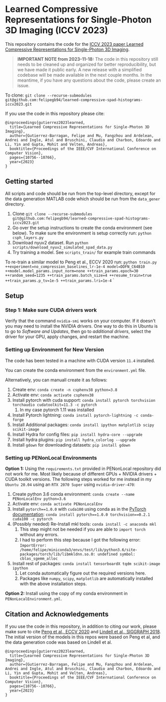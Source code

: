 # Learned Compressive Representations for Single-Photon 3D Imaging (ICCV 2023)

This repository contains the code for the [ICCV 2023 paper Learned Compressive Representations for Single-Photon 3D Imaging](https://openaccess.thecvf.com/content/ICCV2023/html/Gutierrez-Barragan_Learned_Compressive_Representations_for_Single-Photon_3D_Imaging_ICCV_2023_paper.html).

> **IMPORTANT NOTE from 2023-11-18:** The code in this repository still needs to be cleaned up and organized for better reproducibility, but we have made it public early. A new release with a simplified codebase will be made available in the next couple months. In the meantime, if you have any questions about the code, please create an issue.

To clone: `git clone --recurse-submodules git@github.com:felipegb94/learned-compressive-spad-histograms-iccv2023.git`

If you use the code in this repository please cite:

```
@inproceedings{gutierrez2023learned,
  title={Learned Compressive Representations for Single-Photon 3D Imaging},
  author={Gutierrez-Barragan, Felipe and Mu, Fangzhou and Ardelean, Andrei and Ingle, Atul and Bruschini, Claudio and Charbon, Edoardo and Li, Yin and Gupta, Mohit and Velten, Andreas},
  booktitle={Proceedings of the IEEE/CVF International Conference on Computer Vision},
  pages={10756--10766},
  year={2023}
}
```

## Getting started

All scripts and code should be run from the top-level directory, except for the data generation MATLAB code which should be run from the `data_gener` directory.

1. Clone `git clone --recurse-submodules git@github.com:felipegb94/learned-compressive-spad-histograms-iccv2023.git`
2. Go over the setup instructions to create the conda environment (see below). To make sure the environment is setup correctly run: `python csph_layers.py`
3. Download nyuv2 dataset. Run `python scripts/download_nyuv2_simulated_spad_data.py`
4. Try training a model. See `scripts_train/` for example train commands

To re-train a similar model to Peng et al., ECCV 2020 run: `python train.py ++experiment=no_compression_baselines_lr-1e-4 model=DDFN_C64B10 ++model.model_params.input_norm=none ++train_params.epoch=30 ++random_seed=1235 ++train_params.batch_size=4 ++resume_train=true ++train_params.p_tv=1e-5 ++train_params.lri=1e-4`
`

## Setup

### Step 1: Make sure CUDA drivers work

Verify that the command `nvidia-smi` works on your computer. If it doesn't you may need to install the NVIDIA drivers. One way to do this in Ubuntu is to go to *Software and Updates*, then go to *additional drivers*, select the driver for your GPU, apply changes, and restart the machine. 

### Setting up Environment for New Version

The code has been tested in a machine with CUDA version `11.4` installed.

You can create the conda environment from the `environment.yml` file.

Alternatively, you can manuall create it as follows:

1. Create env: `conda create -n csphenv38 python=3.8`
2. Activate env: `conda activate csphenv38`
3. Install pytorch with cuda support: `conda install pytorch torchvision torchaudio cudatoolkit=11.3 -c pytorch`
   1. In my case pytorch 1.11 was installed
4. Install Pytorch lightning: `conda install pytorch-lightning -c conda-forge`
5. Install Additional packages: `conda install ipython matplotlib scipy scikit-image`
6. Install Hydra for config files: `pip install hydra-core --upgrade`
7. Install hydra plugins: `pip install hydra_colorlog --upgrade`
8. Install `gdown` for downloading datasets: `pip install gdown`

### Setting up PENonLocal Environments

**Option 1:** Using the `requirements.txt` provided in PENonLocal repository did not work for me. Most likely because of different GPUs + NVIDIA drivers + CUDA toolkit versions. The following steps worked for me instead in my `Ubuntu 20.04` using an `RTX 2070 Super` using `nvidia-driver-470`:

1. Create python 3.6 conda environment: `conda create --name PENonLocalEnv python=3.6`
2. Activate env: `conda activate PENonLocalEnv`
3. Install `pytorch==1.0.0` with `cuda100` using conda as in the [PyTorch documentation](https://pytorch.org/get-started/previous-versions/#v100): `conda install pytorch==1.0.0 torchvision==0.2.1 cuda100 -c pytorch`
4. (Possibly needed) Re-Install mkl tools: `conda install -c anaconda mkl`
   1. This step might not be needed if you are able to `import torch` without any errors. 
   2. I had to perform this step because I got the following error: `ImportError: /home/felipe/miniconda3/envs/test/lib/python3.6/site-packages/torch/lib/libmkldnn.so.0: undefined symbol: cblas_sgemm_alloc` 
5. Install rest of packages: `conda install tensorboardX tqdm scikit-image ipython`
   1. Let conda automatically figure out the required versions here.
   2. Packages like `numpy`, `scipy`, `matplotlib` are automatically installed with the above installation steps.

**Option 2:** Install using the copy of my conda environment in `PENonLocalEnvironment.yml`.

## Citation and Acknowledgements

If you use the code in this repository, in addition to citing our work, please make sure to cite [Peng et al., ECCV 2020](https://github.com/JiayongO-O/PENonLocal) and [Lindell et al., SIGGRAPH 2018](https://davidlindell.com/publications/single-photon-3d). The initial version of the models in this repos were based on Peng et al, and the data generation code was based on Lindell et al.

```
@inproceedings{gutierrez2023learned,
  title={Learned Compressive Representations for Single-Photon 3D Imaging},
  author={Gutierrez-Barragan, Felipe and Mu, Fangzhou and Ardelean, Andrei and Ingle, Atul and Bruschini, Claudio and Charbon, Edoardo and Li, Yin and Gupta, Mohit and Velten, Andreas},
  booktitle={Proceedings of the IEEE/CVF International Conference on Computer Vision},
  pages={10756--10766},
  year={2023}
}
```



